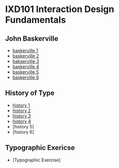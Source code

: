 IXD101 Interaction Design Fundamentals
======================================

John Baskerville
------------------
- [baskerville 1](https://elliethompson.github.io/john_baskerville/johnbaskerville_version1.html)
- [baskerville 2](https://elliethompson.github.io/john_baskerville/johnbaskerville_version2.html)
- [bakserville 3](https://elliethompson.github.io/john_baskerville/johnbaskerville_version3.html)
- [baskerville 4](https://elliethompson.github.io/john_baskerville/johnbaskerville_version4.html)
- [baskerville 5](https://elliethompson.github.io/john_baskerville/johnbaskerville_version5.html)
- [baskerville 6](https://elliethompson.github.io/john_baskerville/johnbaskerville_version6.html)



History of Type
---------------
- [history 1](https://elliethompson.github.io/john_baskerville/history%20of%20type.html)
- [history 2](https://elliethompson.github.io/john_baskerville/a%20brief%20history%20of%20type2.html)
- [history 3](https://elliethompson.github.io/john_baskerville/a%20brief%20history%20of%20type3.html)
- [history 4](https://elliethompson.github.io/john_baskerville/a%20brief%20history%20of%20type4.html)
- [history 5] 
- [history 6] 

Typographic Exericse
--------------------
- [Typographic Exercise] 